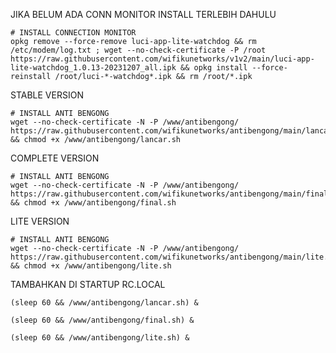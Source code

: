 JIKA BELUM ADA CONN MONITOR INSTALL TERLEBIH DAHULU

```
# INSTALL CONNECTION MONITOR
opkg remove --force-remove luci-app-lite-watchdog && rm /etc/modem/log.txt ; wget --no-check-certificate -P /root https://raw.githubusercontent.com/wifikunetworks/v1v2/main/luci-app-lite-watchdog_1.0.13-20231207_all.ipk && opkg install --force-reinstall /root/luci-*-watchdog*.ipk && rm /root/*.ipk
```

STABLE VERSION
```
# INSTALL ANTI BENGONG
wget --no-check-certificate -N -P /www/antibengong/ https://raw.githubusercontent.com/wifikunetworks/antibengong/main/lancar.sh && chmod +x /www/antibengong/lancar.sh
```

COMPLETE VERSION
```
# INSTALL ANTI BENGONG
wget --no-check-certificate -N -P /www/antibengong/ https://raw.githubusercontent.com/wifikunetworks/antibengong/main/final.sh && chmod +x /www/antibengong/final.sh
```

LITE VERSION
```
# INSTALL ANTI BENGONG
wget --no-check-certificate -N -P /www/antibengong/ https://raw.githubusercontent.com/wifikunetworks/antibengong/main/lite.sh && chmod +x /www/antibengong/lite.sh
```

TAMBAHKAN DI STARTUP RC.LOCAL
```
(sleep 60 && /www/antibengong/lancar.sh) &
```
```
(sleep 60 && /www/antibengong/final.sh) &
```
```
(sleep 60 && /www/antibengong/lite.sh) &
```
